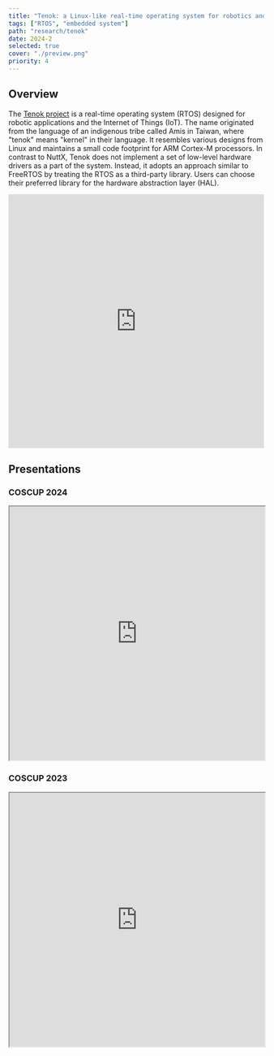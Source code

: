 ```yaml
---
title: "Tenok: a Linux-like real-time operating system for robotics and IoT"
tags: ["RTOS", "embedded system"]
path: "research/tenok"
date: 2024-2
selected: true
cover: "./preview.png"
priority: 4 
---
```


## Overview

The [Tenok project](https://tenok-rtos.github.io/index.html) is a real-time operating system (RTOS) designed for robotic applications and the
Internet of Things (IoT). The name originated from the language of an indigenous tribe called Amis in Taiwan, where "tenok" means
"kernel" in their language. It resembles various designs from Linux and maintains a small code footprint for ARM Cortex-M processors. In
contrast to NuttX, Tenok does not implement a set of low-level hardware drivers as a part of the system. Instead, it adopts an approach
similar to FreeRTOS by treating the RTOS as a third-party library. Users can choose their preferred library for the hardware abstraction
layer (HAL).

<iframe src="https://www.youtube.com/embed/byWihWcMP00" title="tenok: an experimental real-time operating system" width="100%" height="500px" frameborder="0" allow="accelerometer; autoplay; clipboard-write; encrypted-media; gyroscope; picture-in-picture; web-share" referrerpolicy="strict-origin-when-cross-origin" allowfullscreen></iframe>

## Presentations

### COSCUP 2024

<iframe src="https://drive.google.com/file/d/16S8ZRC-lhT15CXwWIy-RIIWXl5Ertqo5/preview" width="100%" height="500px"></iframe>

### COSCUP 2023

<iframe src="https://drive.google.com/file/d/1p8YJVPVwFAEknMXPbXzjj0y0p5qcqT2T/preview" width="100%" height="500px"></iframe>
